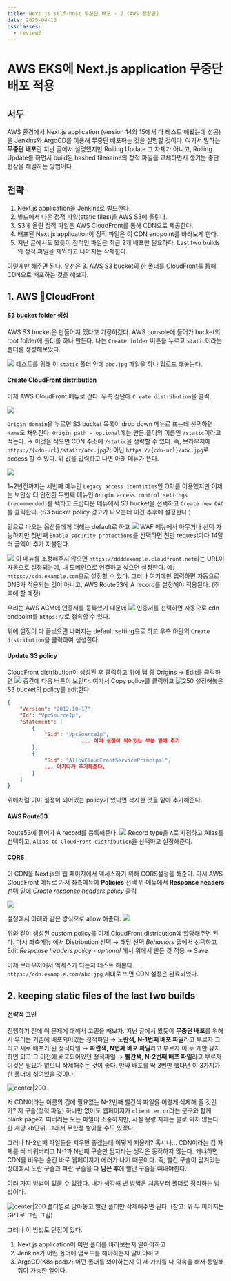 ```yaml
---
title: Next.js self-host 무중단 배포 - 2 (AWS 끝왕판)
date: 2025-04-13
cssclasses:
  - review2
---
```

# AWS EKS에 Next.js application 무중단 배포 적용
## 서두
AWS 환경에서 Next.js application (version 14와 15에서 다 테스트 해봤는데 성공)을 Jenkins와 ArgoCD를 이용해 무중단 배포하는 것을 설명할 것이다.
여기서 말하는 **무중단 배포**란 지난 글에서 설명했지만 Rolling Update 그 자체가 아니고, Rolling Update를 하면서 build된 hashed filename의 정적 파일을 교체하면서 생기는 중단 현상을 해결하는 방법이다.

## 전략
1. Next.js application을 Jenkins로 빌드한다.
2. 빌드에서 나온 정적 파일(static files)을 AWS S3에 올린다.
3. S3에 올린 정적 파일은 AWS CloudFront를 통해 CDN으로 제공한다.
4. 배포된 Next.js application이 정적 파일은 이 CDN endpoint를 바라보게 한다.
5. 지난 글에서도 봤듯이 정적인 파일은 최근 2개 배포만 필요하다. Last two builds의 정적 파일을 제외하고 나머지는 삭제한다.

이렇게만 해주면 된다.
우선은 3. AWS S3 bucket의 한 폴더를 CloudFront를 통해 CDN으로 배포하는 것을 해보자.

## 1. AWS CloudFront
#### S3 bucket folder 생성
AWS S3 bucket은 만들어져 있다고 가정하겠다.
AWS console에 들어가 bucket의 root folder에 폴더를 하나 만든다.
나는 `Create folder` 버튼을 누르고 `static`이라는 폴더를 생성해보았다.

![](./_images/Pasted%20image%2020250413155002.png)
테스트를 위해 이 `static` 폴더 안에 `abc.jpg` 파일을 하나 업로드 해놓는다.

#### Create CloudFront distribution
이제 AWS CloudFront 메뉴로 간다.
우측 상단에 `Create distribution`을 클릭.

![](./_images/Pasted%20image%2020250414093141.png)

`Origin domain`을 누르면 S3 bucket 목록이 drop down 메뉴로 뜨는데 선택하면 `Name`도 채워진다.
`Origin path - optional`에는 만든 폴더의 이름인 `/static`이라고 적는다. → 이것을 적으면 CDN 주소에 `/static`을 생략할 수 있다. 즉, 브라우저에 `https://{cdn-url}/static/abc.jpg`가 아닌 `https://{cdn-url}/abc.jpg`로 access 할 수 있다.
위 값을 입력하고 나면 아래 메뉴가 뜬다.

![](./_images/Pasted%20image%2020250414093935.png)

1~2년전까지는 세번째 메뉴인 `Legacy access identities`인 OAI를 이용했지만 이제는 보안상 더 안전한 두번째 메뉴인 `Origin access control settings (recommended)`를 택하고 드랍다운 메뉴에서 S3 bucket을 선택하고 `Create new OAC`를 클릭한다.
(S3 bucket policy 경고가 나오는데 이건 추후에 설정한다.)

밑으로 나오는 옵션들에게 대해는 default로 하고
![](./_images/Pasted%20image%2020250414094345.png)
WAF 메뉴에서 아무거나 선택 가능하지만 첫번째 `Enable security protections`를 선택하면 천만 request마다 14달러 금액이 추가 지불된다.

![](./_images/Pasted%20image%2020250414095532.png)
이 메뉴를 조정해주지 않으면 `https://ddddexample.cloudfront.net`라는 URL이 자동으로 설정되는데, 내 도메인으로 연결하고 싶으면 설정한다. 예: `https://cdn.example.com`으로 설정할 수 있다.
그러나 여기에만 입력하면 자동으로 DNS가 적용되는 것이 아니고, AWS Route53에 A record를 설정해야 적용된다. (추후에 할 예정)

우리는 AWS ACM에 인증서를 등록했기 때문에
![](./_images/Pasted%20image%2020250414094612.png)
인증서를 선택하면 자동으로 cdn endpoint를 `https://`로 접속할 수 있다.

위에 설정이 다 끝났으면 나머지는 default setting으로 하고 우측 하단의 `Create distribution`을 클릭하여 생성한다.

#### Update S3 policy
CloudFront distribution이 생성된 후 클릭하고
위에 탭 중 Origins → Edit를 클릭하면
![](./_images/Pasted%20image%2020250414102903.png)
중간에 다음 버튼이 보인다.
여기서 Copy policy를 클릭하고
![250](./_images/Pasted%20image%2020250414102949.png)
설정해놓은 S3 bucket의 policy를 edit한다.

```json
{
    "Version": "2012-10-17",
    "Id": "VpcSourceIp",
    "Statement": [
        {
            "Sid": "VpcSourceIp",
						... 이미 설정이 되어있는 부분 밑에 추가
        },
        {
            "Sid": "AllowCloudFrontServicePrincipal",
            ... 여기다가 추가해준다.
        }
    ]
}
```

위에처럼 이미 설정이 되어있는 policy가 있다면 복사한 것을 밑에 추가해준다.

#### AWS Route53
Route53에 들어가 A record를 등록해준다.
![](./_images/Pasted%20image%2020250414103428.png)
Record type을 `A`로 지정하고
Alias를 선택하고, `Alias to CloudFront distribution`을 선택하고 설정해준다.

#### CORS
이 CDN을 Next.js의 웹 페이지에서 액세스하기 위해 CORS설정을 해준다.
다시 AWS CloudFront 메뉴로 가서
좌측메뉴에 **Policies** 선택
위 메뉴에서 **Response headers** 선택
밑에 *Create response headers policy* 클릭

![](./_images/Pasted%20image%2020250414104349.png)

설정에서 아래와 같은 방식으로 allow 해준다.
![](./_images/Pasted%20image%2020250414104627.png)

위와 같이 생성된 custom policy를 이제 CloudFront distribution에 할당해주면 된다.
다시 좌측메뉴 에서 Distribution 선택 → 해당 선택
*Behaviors* 탭에서 선택하고 Edit
*Response headers policy - optional* 에서 위에서 만든 것 적용 → Save

이제 브라우저에서 엑세스가 되는지 테스트 해본다.
`https://cdn.example.com/abc.jpg` 제대로 뜨면 CDN 설정은 완료되었다.


## 2. keeping static files of the last two builds
#### 전략적 고민
진행하기 전에 이 문제에 대해서 고민을 해보자.
지난 글에서 봤듯이 **무중단 배포**를 위해서 우리는 
기존에 배포되어있는 정적파일 → **노란색, N-1번째 배포 파일**라고 부르자
그리고 새로 배포가 된 정적파일 → **파란색, N번째 배포 파일**라고 부르자
이 두 개만 유지하면 되고
그 이전에 배포되어있던 정적파일 → **빨간색, N-2번째 배포 파일**라고 부르자
이것은 필요가 없으니 삭제해주는 것이 좋다.
만약 배포를 딱 3번만 했다면 이 3가지가 한 폴더에 섞여있을 것이다.

![center|200](./_images/cdn002.png)

저 CDN이라는 이름의 컵에 필요없는 N-2번째 빨간색 파일을 어떻게 삭제해 줄 것인가?
저 구슬(정적 파일) 하나만 없어도 웹페이지가 `client error`라는 문구와 함께 blank page가 떠버리는 모든 파일이 소중하지만, 사실 용량 자체는 별로 되지 않는다.
한 개당 kb단위. 그래서 무한정 쌓아둘 수도 있겠다.

그러나 N-2번째 파일들을 지우면 좋겠는데 어떻게 지울까?
혹시나... CDN이라는 컵 자체를 싹 비워버리고 N-1과 N번째 구슬만 담자라는 생각은 동작하지 않는다. 왜냐하면 CDN을 비우는 순간 바로 웹페이지가 에러가 나기 때문이다.
즉, 빨간 구슬이 담겨있는 상태에서 노란 구슬과 파란 구슬을 다 **담은 후**에 빨간 구슬을 빼내야한다.

여러 가지 방법이 있을 수 있겠다.
내가 생각해 낸 방법은 처음부터 폴더로 정리하는 방법이다.

![center|200](./_images/cdn001.png)
폴더별로 담아놓고 빨간 폴더만 삭제해주면 된다. (참고: 위 두 이미지는 GPT로 그린 그림)

그러나 이 방법도 단점이 있다.
1. Next.js application이 어떤 폴더를 바라보는지 알아야하고
2. Jenkins가 어떤 폴더에 업로드를 해야하는지 알아야하고
3. ArgoCD(K8s pod)가 어떤 폴더를 봐야하는지
이 세 가지를 다 약속을 해서 통일해줘야 가능한 일이다.



